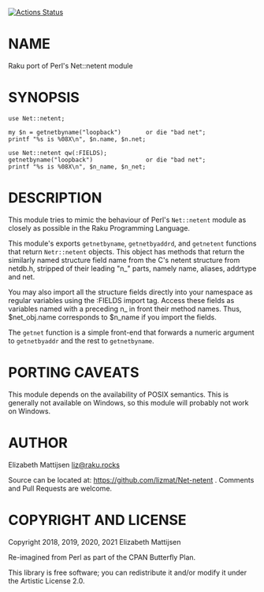 [![Actions Status](https://github.com/lizmat/Net-netent/workflows/test/badge.svg)](https://github.com/lizmat/Net-netent/actions)

NAME
====

Raku port of Perl's Net::netent module

SYNOPSIS
========

    use Net::netent;

    my $n = getnetbyname("loopback")       or die "bad net";
    printf "%s is %08X\n", $n.name, $n.net;

    use Net::netent qw(:FIELDS);
    getnetbyname("loopback")               or die "bad net";
    printf "%s is %08X\n", $n_name, $n_net;

DESCRIPTION
===========

This module tries to mimic the behaviour of Perl's `Net::netent` module as closely as possible in the Raku Programming Language.

This module's exports `getnetbyname`, `getnetbyaddrd`, and `getnetent` functions that return `Netr::netent` objects. This object has methods that return the similarly named structure field name from the C's netent structure from netdb.h, stripped of their leading "n_" parts, namely name, aliases, addrtype and net.

You may also import all the structure fields directly into your namespace as regular variables using the :FIELDS import tag. Access these fields as variables named with a preceding n_ in front their method names. Thus, $net_obj.name corresponds to $n_name if you import the fields.

The `getnet` function is a simple front-end that forwards a numeric argument to `getnetbyaddr` and the rest to `getnetbyname`.

PORTING CAVEATS
===============

This module depends on the availability of POSIX semantics. This is generally not available on Windows, so this module will probably not work on Windows.

AUTHOR
======

Elizabeth Mattijsen <liz@raku.rocks>

Source can be located at: https://github.com/lizmat/Net-netent . Comments and Pull Requests are welcome.

COPYRIGHT AND LICENSE
=====================

Copyright 2018, 2019, 2020, 2021 Elizabeth Mattijsen

Re-imagined from Perl as part of the CPAN Butterfly Plan.

This library is free software; you can redistribute it and/or modify it under the Artistic License 2.0.

